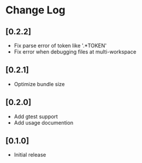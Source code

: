 # Change Log

## [0.2.2]
- Fix parse error of token like '.*TOKEN'
- Fix error when debugging files at multi-workspace

## [0.2.1]
- Optimize bundle size

## [0.2.0]
- Add gtest support
- Add usage documention

## [0.1.0]
- Initial release